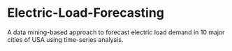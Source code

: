 # Electric-Load-Forecasting
A data mining-based approach to forecast electric load demand in 10 major cities of USA using time-series analysis.
